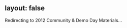 layout: false
---
<!DOCTYPE html>
<html>
	<head>
		<title>Redirecting to 2012 Community &amp; Demo Day Materials</title>
  		<link rel="canonical" href="http://improve.dk/2012-community-amp-demo-day-materials/"/>
		<meta http-equiv="content-type" content="text/html; charset=utf-8" />
		<meta http-equiv="refresh" content="0;url=http://improve.dk/2012-community-amp-demo-day-materials/" />
	</head>
	<body>
		Redirecting to 2012 Community &amp; Demo Day Materials...
	</body>
</html>
